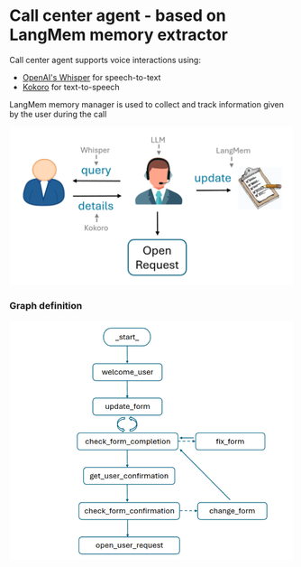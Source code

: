 # Call center agent - based on LangMem memory extractor

Call center agent supports voice interactions using:
- [OpenAI's Whisper](https://platform.openai.com/docs/guides/speech-to-text) for speech-to-text
- [Kokoro](https://huggingface.co/spaces/hexgrad/Kokoro-TTS) for text-to-speech

LangMem memory manager is used to collect and track information given by the user during the call

![call_center_agent_flow.png](call_center_agent_flow.png)

### Graph definition

![call_center_agent_graph.png](call_center_agent_graph.png)